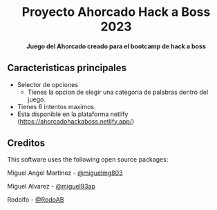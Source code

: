 <h1 align="center">
  Proyecto Ahorcado Hack a Boss 2023
</h1>

<h4 align="center">Juego del Ahorcado creado para el bootcamp de hack a boss</h4>

## Caracteristicas principales

* Selector de opciones
  - Tienes la opcion de elegir una categoria de palabras dentro del juego. 
* Tienes 6 intentos maximos.
* Esta disponible en la plataforma netlify (https://ahorcadohackaboss.netlify.app/)

## Creditos

This software uses the following open source packages:

<p>Miguel Angel Martinez - <a href="https://github.com/miguelmg803">@miguelmg803</a></p>
<p>Miguel Alvarez - <a href="https://github.com/miguel93ap">@miguel93ap</a></p>
<p>Rodolfo - <a href="https://github.com/RodoAB">@RodoAB</a></p>

